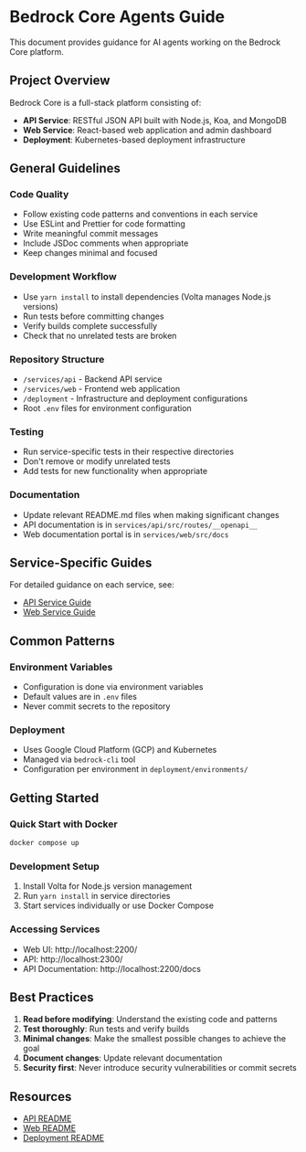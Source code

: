 # Bedrock Core Agents Guide

This document provides guidance for AI agents working on the Bedrock Core platform.

## Project Overview

Bedrock Core is a full-stack platform consisting of:
- **API Service**: RESTful JSON API built with Node.js, Koa, and MongoDB
- **Web Service**: React-based web application and admin dashboard
- **Deployment**: Kubernetes-based deployment infrastructure

## General Guidelines

### Code Quality
- Follow existing code patterns and conventions in each service
- Use ESLint and Prettier for code formatting
- Write meaningful commit messages
- Include JSDoc comments when appropriate
- Keep changes minimal and focused

### Development Workflow
- Use `yarn install` to install dependencies (Volta manages Node.js versions)
- Run tests before committing changes
- Verify builds complete successfully
- Check that no unrelated tests are broken

### Repository Structure
- `/services/api` - Backend API service
- `/services/web` - Frontend web application
- `/deployment` - Infrastructure and deployment configurations
- Root `.env` files for environment configuration

### Testing
- Run service-specific tests in their respective directories
- Don't remove or modify unrelated tests
- Add tests for new functionality when appropriate

### Documentation
- Update relevant README.md files when making significant changes
- API documentation is in `services/api/src/routes/__openapi__`
- Web documentation portal is in `services/web/src/docs`

## Service-Specific Guides

For detailed guidance on each service, see:
- [API Service Guide](services/api/agents.md)
- [Web Service Guide](services/web/agents.md)

## Common Patterns

### Environment Variables
- Configuration is done via environment variables
- Default values are in `.env` files
- Never commit secrets to the repository

### Deployment
- Uses Google Cloud Platform (GCP) and Kubernetes
- Managed via `bedrock-cli` tool
- Configuration per environment in `deployment/environments/`

## Getting Started

### Quick Start with Docker
```bash
docker compose up
```

### Development Setup
1. Install Volta for Node.js version management
2. Run `yarn install` in service directories
3. Start services individually or use Docker Compose

### Accessing Services
- Web UI: http://localhost:2200/
- API: http://localhost:2300/
- API Documentation: http://localhost:2200/docs

## Best Practices

1. **Read before modifying**: Understand the existing code and patterns
2. **Test thoroughly**: Run tests and verify builds
3. **Minimal changes**: Make the smallest possible changes to achieve the goal
4. **Document changes**: Update relevant documentation
5. **Security first**: Never introduce security vulnerabilities or commit secrets

## Resources

- [API README](services/api/README.md)
- [Web README](services/web/README.md)
- [Deployment README](deployment/README.md)
